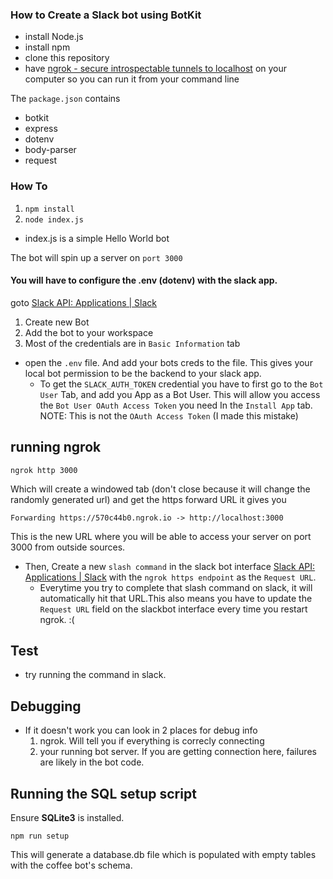 ### How to Create a Slack bot using BotKit


- install Node.js 
- install npm 
- clone this repository
- have [ngrok - secure introspectable tunnels to localhost](https://ngrok.com/) on your computer so you can run it from your command line


The `package.json` contains 

* botkit
* express 
* dotenv 
* body-parser 
* request

### How To

1. `npm install`
2. `node index.js`
* index.js is a simple Hello World bot

The bot will spin up a server on `port 3000`


#### You will have to configure the .env (dotenv) with the slack app. 

goto [Slack API: Applications \| Slack](https://api.slack.com/apps)
1. Create new Bot 
2. Add the bot to your workspace
3. Most of the credentials are in `Basic Information` tab

- open the `.env` file. And add your bots creds to the file. This gives your local bot permission to be the backend to your slack app. 
   - To get the  `SLACK_AUTH_TOKEN` credential you have to first go to the `Bot User` Tab, and add you App as a Bot User. This will allow you access the `Bot User OAuth Access Token` you need In the `Install App` tab. NOTE: This is not the `OAuth Access Token` (I made this mistake)
   


## running ngrok
 `ngrok http 3000`
 
 Which will create a windowed tab (don't close because it will change the randomly generated url)
 and get the https forward URL it gives you 
 
 ```
 Forwarding https://570c44b0.ngrok.io -> http://localhost:3000
 ```        
This is the new URL where you will be able to access your server on port 3000 from outside sources. 

 * Then, Create a new `slash command` in the slack bot interface [Slack API: Applications \| Slack](https://api.slack.com/apps) with the `ngrok https endpoint` as the `Request URL`. 
      * Everytime you try to complete that slash command on slack, it will automatically hit that URL.This also means you have to update the `Request URL` field on the slackbot interface every time you restart ngrok. :( 


## Test 
- try running the command in slack.

## Debugging 
- If it doesn't work you can look in 2 places for debug info 
  1. ngrok. Will tell you if everything is correcly connecting
  2. your running bot server. If you are getting connection here, failures are likely in the bot code. 

## Running the SQL setup script
Ensure **SQLite3** is installed.

`npm run setup`

This will generate a database.db file which is populated with empty tables with the coffee bot's schema.
 
 
 
 



